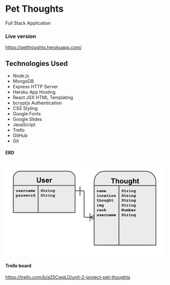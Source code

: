 # Pet Thoughts
Full Stack Application

### Live version
https://petthoughts.herokuapp.com/

## Technologies Used
- Node.js
- MongoDB
- Express HTTP Server
- Heroku App Hosting
- React JSX HTML Templating
- bcryptjs Authentication
- CSS Styling
- Google Fonts
- Google Slides
- JavaScript
- Trello
- GitHub
- Git

#### ERD
![ERD](/public/assets/ERD.png)

#### Trello board
https://trello.com/b/a25CwqLO/unit-2-project-pet-thoughts